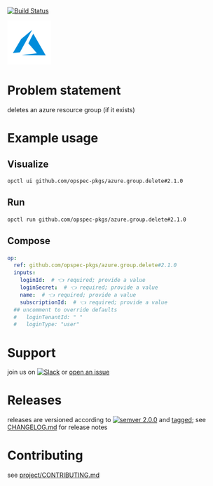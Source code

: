 [![Build Status](https://github.com/opspec-pkgs/azure.group.delete/workflows/build/badge.svg?branch=main)](https://github.com/opspec-pkgs/azure.group.delete/actions?query=workflow%3Abuild+branch%3Amain)

<img src="icon.svg" alt="icon" height="100px">

# Problem statement

deletes an azure resource group (if it exists)

# Example usage

## Visualize

```shell
opctl ui github.com/opspec-pkgs/azure.group.delete#2.1.0
```

## Run

```
opctl run github.com/opspec-pkgs/azure.group.delete#2.1.0
```

## Compose

```yaml
op:
  ref: github.com/opspec-pkgs/azure.group.delete#2.1.0
  inputs:
    loginId:  # 👈 required; provide a value
    loginSecret:  # 👈 required; provide a value
    name:  # 👈 required; provide a value
    subscriptionId:  # 👈 required; provide a value
  ## uncomment to override defaults
  #   loginTenantId: " "
  #   loginType: "user"
```

# Support

join us on
[![Slack](https://img.shields.io/badge/slack-opctl-E01563.svg)](https://join.slack.com/t/opctl/shared_invite/zt-51zodvjn-Ul_UXfkhqYLWZPQTvNPp5w)
or
[open an issue](https://github.com/opspec-pkgs/azure.group.delete/issues)

# Releases

releases are versioned according to
[![semver 2.0.0](https://img.shields.io/badge/semver-2.0.0-brightgreen.svg)](http://semver.org/spec/v2.0.0.html)
and [tagged](https://git-scm.com/book/en/v2/Git-Basics-Tagging); see
[CHANGELOG.md](CHANGELOG.md) for release notes

# Contributing

see
[project/CONTRIBUTING.md](https://github.com/opspec-pkgs/project/blob/main/CONTRIBUTING.md)
